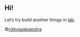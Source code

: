 ## Hi!
Let’s try build another things in [lab](https://rizkysaskiaputra.github.io/lab/).

&#169;[rizkysaskiaputra](https://rizkysaskiaputra.blogspot.com/)
